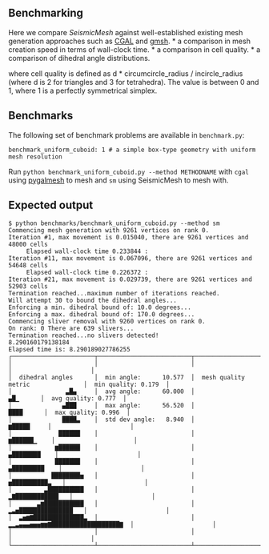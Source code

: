 Benchmarking
------------
Here we compare *SeismicMesh* against well-established existing mesh generation approaches such as [CGAL](https://doc.cgal.org/latest/Mesh_3/) and [gmsh](https://gmsh.info/doc/texinfo/gmsh.html).
    * a comparison in mesh creation speed in terms of wall-clock time.
    * a comparison in cell quality.
    * a comparison of dihedral angle distributions.

where cell quality is defined as d * circumcircle_radius / incircle_radius (where d is 2 for triangles and 3 for tetrahedra). The value is between 0 and 1, where 1 is a perfectly symmetrical simplex.

Benchmarks
----------

The following set of benchmark problems are available in `benchmark.py`:

    benchmark_uniform_cuboid: 1 # a simple box-type geometry with uniform mesh resolution

Run `python benchmark_uniform_cuboid.py --method METHODNAME` with `cgal` using [pygalmesh](https://github.com/nschloe/pygalmesh) to mesh and `sm` using SeismicMesh to mesh with.

Expected output
---------------
```
$ python benchmarks/benchmark_uniform_cuboid.py --method sm
Commencing mesh generation with 9261 vertices on rank 0.
Iteration #1, max movement is 0.015040, there are 9261 vertices and 48000 cells
     Elapsed wall-clock time 0.233844 :
Iteration #11, max movement is 0.067096, there are 9261 vertices and 54648 cells
     Elapsed wall-clock time 0.226372 :
Iteration #21, max movement is 0.029739, there are 9261 vertices and 52903 cells
Termination reached...maximum number of iterations reached.
Will attempt 30 to bound the dihedral angles...
Enforcing a min. dihedral bound of: 10.0 degrees...
Enforcing a max. dihedral bound of: 170.0 degrees...
Commencing sliver removal with 9260 vertices on rank 0.
On rank: 0 There are 639 slivers...
Termination reached...no slivers detected!
8.290160179138184
Elapsed time is: 8.290189027786255
┌───────────────────────┬──────────────────────────┬────────────────────────────────────┬──────────────────────┐
│                       │                          │                                    │                      │
│  dihedral angles      │  min angle:      10.577  │  mesh quality metric               │  min quality: 0.179  │
│               ▃█▄     │  avg angle:      60.000  │                           ▄█▁      │  avg quality: 0.777  │
│              ▄███     │  max angle:      56.520  │                          ████      │  max quality: 0.996  │
│              ████▃    │  std dev angle:   8.940  │                         ▆█████     │                      │
│             ██████    │                          │                        ▆██████▁    │                      │
│            ▆██████    │                          │                       ▄████████    │                      │
│            ███████    │                          │                      ▄█████████    │                      │
│           ████████▅   │                          │                     ▅██████████▃   │                      │
│         ▃██████████   │                          │                   ▂▇████████████   │                      │
│       ▃▆███████████   │                          │               ▂▃▅███████████████   │                      │
│  ▃▅▆▇██████████████▃  │                          │  ▂▂▃▄▄▄▅▅▅▆▆▇███████████████████▇  │                      │
│                       │                          │                                    │                      │
└───────────────────────┴──────────────────────────┴────────────────────────────────────┴──────────────────────┘
```
